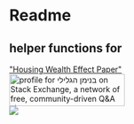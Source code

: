 # Readme
## helper functions for 
<a href="http://benyomin.github.io">"Housing Wealth Effect Paper"</a>
<br>
<a href="http://stackexchange.com/users/2035856/%d7%91%d7%a0%d7%99%d7%9e%d7%9f-%d7%94%d7%92%d7%9c%d7%99%d7%9c%d7%99"><img src="http://stackexchange.com/users/flair/2035856.png" width="208" height="58" alt="profile for בנימן הגלילי on Stack Exchange, a network of free, community-driven Q&amp;A sites" title="profile for בנימן הגלילי on Stack Exchange, a network of free, community-driven Q&amp;A sites" /></a>
<br>
<a href="https://zenhub.com"><img src="https://raw.githubusercontent.com/ZenHubIO/support/master/zenhub-badge.png"></a>
